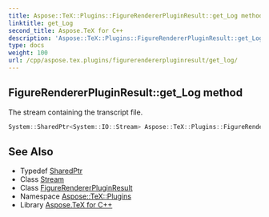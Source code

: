 ```yaml
---
title: Aspose::TeX::Plugins::FigureRendererPluginResult::get_Log method
linktitle: get_Log
second_title: Aspose.TeX for C++
description: 'Aspose::TeX::Plugins::FigureRendererPluginResult::get_Log method. The stream containing the transcript file in C++.'
type: docs
weight: 100
url: /cpp/aspose.tex.plugins/figurerendererpluginresult/get_log/
---
```

## FigureRendererPluginResult::get_Log method


The stream containing the transcript file.

```cpp
System::SharedPtr<System::IO::Stream> Aspose::TeX::Plugins::FigureRendererPluginResult::get_Log() const
```

## See Also

* Typedef [SharedPtr](../../../system/sharedptr/)
* Class [Stream](../../../system.io/stream/)
* Class [FigureRendererPluginResult](../)
* Namespace [Aspose::TeX::Plugins](../../)
* Library [Aspose.TeX for C++](../../../)

